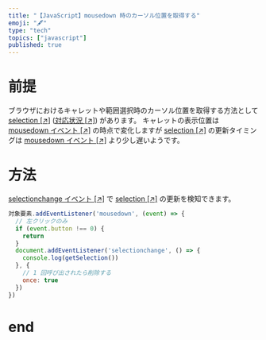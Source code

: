 ```yaml
---
title: "【JavaScript】mousedown 時のカーソル位置を取得する"
emoji: "🖋"
type: "tech"
topics: ["javascript"]
published: true
---
```


# 前提

ブラウザにおけるキャレットや範囲選択時のカーソル位置を取得する方法として [selection [↗]](https://developer.mozilla.org/ja/docs/Web/API/Selection) ([対応状況 [↗]](https://caniuse.com/selection-api)) があります。
キャレットの表示位置は [mousedown イベント [↗]](https://developer.mozilla.org/ja/docs/Web/API/Element/mousedown_event) の時点で変化しますが [selection [↗]](https://developer.mozilla.org/ja/docs/Web/API/Selection) の更新タイミングは [mousedown イベント [↗]](https://developer.mozilla.org/ja/docs/Web/API/Element/mousedown_event) より少し遅いようです。

# 方法

[selectionchange イベント [↗]](https://developer.mozilla.org/ja/docs/Web/API/Document/selectionchange_event) で [selection [↗]](https://developer.mozilla.org/ja/docs/Web/API/Selection) の更新を検知できます。

```js
対象要素.addEventListener('mousedown', (event) => {
  // 左クリックのみ
  if (event.button !== 0) {
    return
  }
  document.addEventListener('selectionchange', () => {
    console.log(getSelection())
  }, {
    // 1 回呼び出されたら削除する
    once: true
  })
})
```

# end
